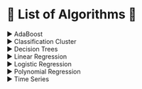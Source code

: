 # :large_blue_diamond: List of Algorithms :large_blue_diamond:
:arrow_forward: AdaBoost  
:arrow_forward: Classification Cluster  
:arrow_forward: Decision Trees    
:arrow_forward: Linear Regression  
:arrow_forward: Logistic Regression  
:arrow_forward: Polynomial Regression  
:arrow_forward: Time Series

